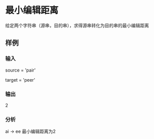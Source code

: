 # 最小编辑距离
给定两个字符串（源串，目的串），求得源串转化为目的串的最小编辑距离
## 样例
### 输入
source = 'pair'

target = 'peer'
### 输出
2
### 分析
ai -> ee 最小编辑距离为2
